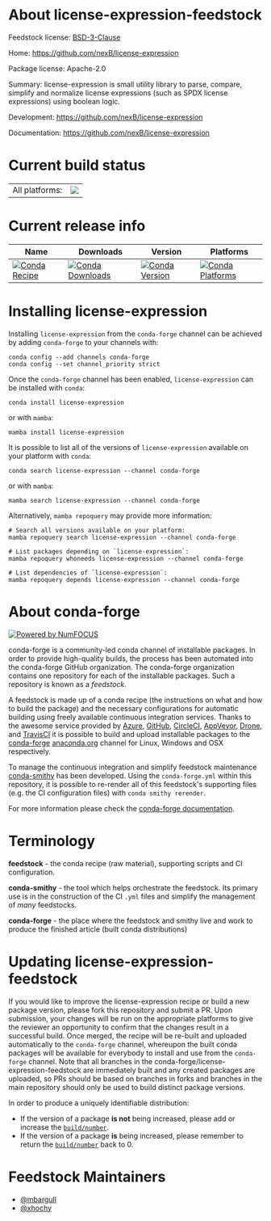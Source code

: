 About license-expression-feedstock
==================================

Feedstock license: [BSD-3-Clause](https://github.com/conda-forge/license-expression-feedstock/blob/main/LICENSE.txt)

Home: https://github.com/nexB/license-expression

Package license: Apache-2.0

Summary: license-expression is small utility library to parse, compare, simplify and normalize license expressions (such as SPDX license expressions) using boolean logic.

Development: https://github.com/nexB/license-expression

Documentation: https://github.com/nexB/license-expression

Current build status
====================


<table><tr><td>All platforms:</td>
    <td>
      <a href="https://dev.azure.com/conda-forge/feedstock-builds/_build/latest?definitionId=8341&branchName=main">
        <img src="https://dev.azure.com/conda-forge/feedstock-builds/_apis/build/status/license-expression-feedstock?branchName=main">
      </a>
    </td>
  </tr>
</table>

Current release info
====================

| Name | Downloads | Version | Platforms |
| --- | --- | --- | --- |
| [![Conda Recipe](https://img.shields.io/badge/recipe-license--expression-green.svg)](https://anaconda.org/conda-forge/license-expression) | [![Conda Downloads](https://img.shields.io/conda/dn/conda-forge/license-expression.svg)](https://anaconda.org/conda-forge/license-expression) | [![Conda Version](https://img.shields.io/conda/vn/conda-forge/license-expression.svg)](https://anaconda.org/conda-forge/license-expression) | [![Conda Platforms](https://img.shields.io/conda/pn/conda-forge/license-expression.svg)](https://anaconda.org/conda-forge/license-expression) |

Installing license-expression
=============================

Installing `license-expression` from the `conda-forge` channel can be achieved by adding `conda-forge` to your channels with:

```
conda config --add channels conda-forge
conda config --set channel_priority strict
```

Once the `conda-forge` channel has been enabled, `license-expression` can be installed with `conda`:

```
conda install license-expression
```

or with `mamba`:

```
mamba install license-expression
```

It is possible to list all of the versions of `license-expression` available on your platform with `conda`:

```
conda search license-expression --channel conda-forge
```

or with `mamba`:

```
mamba search license-expression --channel conda-forge
```

Alternatively, `mamba repoquery` may provide more information:

```
# Search all versions available on your platform:
mamba repoquery search license-expression --channel conda-forge

# List packages depending on `license-expression`:
mamba repoquery whoneeds license-expression --channel conda-forge

# List dependencies of `license-expression`:
mamba repoquery depends license-expression --channel conda-forge
```


About conda-forge
=================

[![Powered by
NumFOCUS](https://img.shields.io/badge/powered%20by-NumFOCUS-orange.svg?style=flat&colorA=E1523D&colorB=007D8A)](https://numfocus.org)

conda-forge is a community-led conda channel of installable packages.
In order to provide high-quality builds, the process has been automated into the
conda-forge GitHub organization. The conda-forge organization contains one repository
for each of the installable packages. Such a repository is known as a *feedstock*.

A feedstock is made up of a conda recipe (the instructions on what and how to build
the package) and the necessary configurations for automatic building using freely
available continuous integration services. Thanks to the awesome service provided by
[Azure](https://azure.microsoft.com/en-us/services/devops/), [GitHub](https://github.com/),
[CircleCI](https://circleci.com/), [AppVeyor](https://www.appveyor.com/),
[Drone](https://cloud.drone.io/welcome), and [TravisCI](https://travis-ci.com/)
it is possible to build and upload installable packages to the
[conda-forge](https://anaconda.org/conda-forge) [anaconda.org](https://anaconda.org/)
channel for Linux, Windows and OSX respectively.

To manage the continuous integration and simplify feedstock maintenance
[conda-smithy](https://github.com/conda-forge/conda-smithy) has been developed.
Using the ``conda-forge.yml`` within this repository, it is possible to re-render all of
this feedstock's supporting files (e.g. the CI configuration files) with ``conda smithy rerender``.

For more information please check the [conda-forge documentation](https://conda-forge.org/docs/).

Terminology
===========

**feedstock** - the conda recipe (raw material), supporting scripts and CI configuration.

**conda-smithy** - the tool which helps orchestrate the feedstock.
                   Its primary use is in the construction of the CI ``.yml`` files
                   and simplify the management of *many* feedstocks.

**conda-forge** - the place where the feedstock and smithy live and work to
                  produce the finished article (built conda distributions)


Updating license-expression-feedstock
=====================================

If you would like to improve the license-expression recipe or build a new
package version, please fork this repository and submit a PR. Upon submission,
your changes will be run on the appropriate platforms to give the reviewer an
opportunity to confirm that the changes result in a successful build. Once
merged, the recipe will be re-built and uploaded automatically to the
`conda-forge` channel, whereupon the built conda packages will be available for
everybody to install and use from the `conda-forge` channel.
Note that all branches in the conda-forge/license-expression-feedstock are
immediately built and any created packages are uploaded, so PRs should be based
on branches in forks and branches in the main repository should only be used to
build distinct package versions.

In order to produce a uniquely identifiable distribution:
 * If the version of a package **is not** being increased, please add or increase
   the [``build/number``](https://docs.conda.io/projects/conda-build/en/latest/resources/define-metadata.html#build-number-and-string).
 * If the version of a package **is** being increased, please remember to return
   the [``build/number``](https://docs.conda.io/projects/conda-build/en/latest/resources/define-metadata.html#build-number-and-string)
   back to 0.

Feedstock Maintainers
=====================

* [@mbargull](https://github.com/mbargull/)
* [@xhochy](https://github.com/xhochy/)


